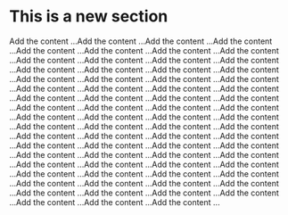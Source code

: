 # This is a new section

Add the content ...Add the content ...Add the content ...Add the content ...Add the content ...Add the content ...Add the content ...Add the content ...Add the content ...Add the content ...Add the content ...Add the content ...Add the content ...Add the content ...Add the content ...Add the content ...Add the content ...Add the content ...Add the content ...Add the content ...Add the content ...Add the content ...Add the content ...Add the content ...Add the content ...Add the content ...Add the content ...Add the content ...Add the content ...Add the content ...Add the content ...Add the content ...Add the content ...Add the content ...Add the content ...Add the content ...Add the content ...Add the content ...Add the content ...Add the content ...Add the content ...Add the content ...Add the content ...Add the content ...Add the content ...Add the content ...Add the content ...Add the content ...Add the content ...Add the content ...Add the content ...Add the content ...Add the content ...Add the content ...Add the content ...Add the content ...Add the content ...Add the content ...Add the content ...Add the content ...Add the content ...Add the content ...Add the content ...Add the content ...Add the content ...Add the content ...Add the content ...Add the content ...Add the content ...Add the content ...Add the content ...

